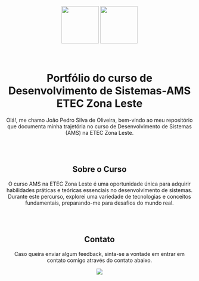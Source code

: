 <div align="center">
<img width="100" src="https://www.google.com/search?sca_esv=295fbb2fc4590fb4&sxsrf=ACQVn0896pzL-B-u9RPpO-Yzc3OxV4O4HA:1710279609340&q=ibm&uds=AMwkrPv607C9Jbt8x9IG9PVrF7FcnpAJzOn0v-TZGyoapZFFcD-ooF3ZYpzOeYByLK4cuagst_PXf8AGZt5flSldOospcs005C8ocg3fVdHNkBmOis8JtyL5NDNzWUJWErOHZLOVPEHL9x3fbnVG0QheBwfhtmSeQ-TMVwkaXXjboimr3-Mrkc1Udet-m2wVlW15vj0GiV-mXARQ_4O_CPAxNfSsarjFC0x3XuVEv1ictAKLezX3hH_EJCbrjnk_4xc-F3siPiMxSglG9VquUvOggArCepvTcAsg3guPJq6rm_AYXO9qRlY&udm=2&prmd=ivnsmbtz&sa=X&ved=2ahUKEwjY6tKE2O-EAxUVr5UCHRwICBkQtKgLegQIGhAB&biw=958&bih=943&dpr=1#vhid=IcnqQUqNMRixHM&vssid=mosaic">
<img width="100" src="img/etec.jpg"> 
</div>
<br></br>
<div align="center"> 
  
# Portfólio do curso de Desenvolvimento de Sistemas-AMS ETEC Zona Leste

Olá!, me chamo João Pedro Silva de Oliveira, bem-vindo ao meu repositório que documenta minha trajetória no curso de Desenvolvimento de Sistemas (AMS) na ETEC Zona Leste.

<br></br>
## Sobre o Curso

O curso AMS na ETEC Zona Leste é uma oportunidade única para adquirir habilidades práticas e teóricas essenciais no desenvolvimento de sistemas. Durante este percurso, explorei uma variedade de tecnologias e conceitos fundamentais, preparando-me para desafios do mundo real.

<br></br>

## Contato
<div align="center"> 
Caso queira enviar algum feedback, sinta-se a vontade em entrar em contato comigo através do contato abaixo.

  
<a href="https://www.linkedin.com/in/ricardo-luquetti-codo-835a5125b" target="_blank"><img src="img/lik.png" target="_blank"></a> 
 </div>
</div>
